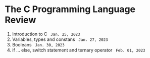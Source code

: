 <h1> The <strong> C </strong> Programming Language Review </h1>
<ol>
 <li> Introduction to C <code> Jan. 25, 2023 </code>  </li>
 <li> Variables, types and constans <code> Jan. 27, 2023 </code> </li>
 <li> Booleans <code> Jan. 30, 2023 </code> </li>
 <li> if ... else, switch statement and ternary operator <code> Feb. 01, 2023 </code> </li>
</ol> 
